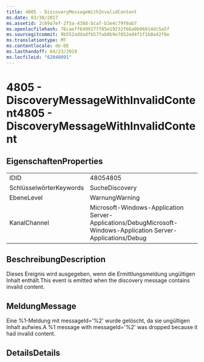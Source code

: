 ```yaml
---
title: 4805 - DiscoveryMessageWithInvalidContent
ms.date: 03/30/2017
ms.assetid: 2c69a7ef-2f5a-438d-bcaf-b3e4c79f0ab7
ms.openlocfilehash: 76caeff6499177f85e19232f66a0b96914dc5a5f
ms.sourcegitcommit: 9b552addadfb57fab0b9e7852ed4f1f1b8a42f8e
ms.translationtype: MT
ms.contentlocale: de-DE
ms.lasthandoff: 04/23/2019
ms.locfileid: "62040091"
---
```

# <a name="4805---discoverymessagewithinvalidcontent"></a><span data-ttu-id="4e192-102">4805 - DiscoveryMessageWithInvalidContent</span><span class="sxs-lookup"><span data-stu-id="4e192-102">4805 - DiscoveryMessageWithInvalidContent</span></span>
## <a name="properties"></a><span data-ttu-id="4e192-103">Eigenschaften</span><span class="sxs-lookup"><span data-stu-id="4e192-103">Properties</span></span>  
  
|||  
|-|-|  
|<span data-ttu-id="4e192-104">ID</span><span class="sxs-lookup"><span data-stu-id="4e192-104">ID</span></span>|<span data-ttu-id="4e192-105">4805</span><span class="sxs-lookup"><span data-stu-id="4e192-105">4805</span></span>|  
|<span data-ttu-id="4e192-106">Schlüsselwörter</span><span class="sxs-lookup"><span data-stu-id="4e192-106">Keywords</span></span>|<span data-ttu-id="4e192-107">Suche</span><span class="sxs-lookup"><span data-stu-id="4e192-107">Discovery</span></span>|  
|<span data-ttu-id="4e192-108">Ebene</span><span class="sxs-lookup"><span data-stu-id="4e192-108">Level</span></span>|<span data-ttu-id="4e192-109">Warnung</span><span class="sxs-lookup"><span data-stu-id="4e192-109">Warning</span></span>|  
|<span data-ttu-id="4e192-110">Kanal</span><span class="sxs-lookup"><span data-stu-id="4e192-110">Channel</span></span>|<span data-ttu-id="4e192-111">Microsoft-Windows-Application Server-Applications/Debug</span><span class="sxs-lookup"><span data-stu-id="4e192-111">Microsoft-Windows-Application Server-Applications/Debug</span></span>|  
  
## <a name="description"></a><span data-ttu-id="4e192-112">Beschreibung</span><span class="sxs-lookup"><span data-stu-id="4e192-112">Description</span></span>  
 <span data-ttu-id="4e192-113">Dieses Ereignis wird ausgegeben, wenn die Ermittlungsmeldung ungültigen Inhalt enthält.</span><span class="sxs-lookup"><span data-stu-id="4e192-113">This event is emitted when the discovery message contains invalid content.</span></span>  
  
## <a name="message"></a><span data-ttu-id="4e192-114">Meldung</span><span class="sxs-lookup"><span data-stu-id="4e192-114">Message</span></span>  
 <span data-ttu-id="4e192-115">Eine %1-Meldung mit messageId='%2' wurde gelöscht, da sie ungültigen Inhalt aufwies.</span><span class="sxs-lookup"><span data-stu-id="4e192-115">A %1 message with messageId='%2' was dropped because it had invalid content.</span></span>  
  
## <a name="details"></a><span data-ttu-id="4e192-116">Details</span><span class="sxs-lookup"><span data-stu-id="4e192-116">Details</span></span>
